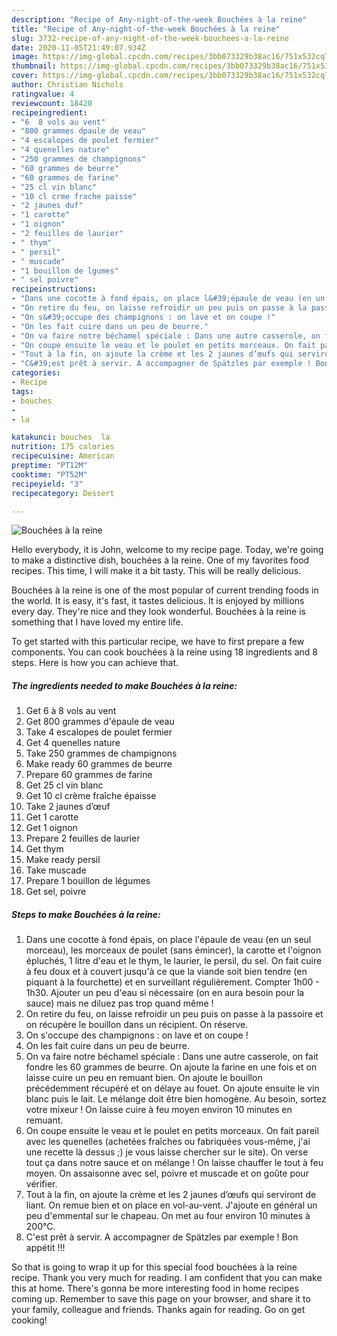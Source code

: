 ```yaml
---
description: "Recipe of Any-night-of-the-week Bouchées à la reine"
title: "Recipe of Any-night-of-the-week Bouchées à la reine"
slug: 3732-recipe-of-any-night-of-the-week-bouchees-a-la-reine
date: 2020-11-05T21:49:07.934Z
image: https://img-global.cpcdn.com/recipes/3bb073329b38ac16/751x532cq70/bouchees-a-la-reine-photo-principale-de-la-recette.jpg
thumbnail: https://img-global.cpcdn.com/recipes/3bb073329b38ac16/751x532cq70/bouchees-a-la-reine-photo-principale-de-la-recette.jpg
cover: https://img-global.cpcdn.com/recipes/3bb073329b38ac16/751x532cq70/bouchees-a-la-reine-photo-principale-de-la-recette.jpg
author: Christian Nichols
ratingvalue: 4
reviewcount: 18420
recipeingredient:
- "6  8 vols au vent"
- "800 grammes dpaule de veau"
- "4 escalopes de poulet fermier"
- "4 quenelles nature"
- "250 grammes de champignons"
- "60 grammes de beurre"
- "60 grammes de farine"
- "25 cl vin blanc"
- "10 cl crme frache paisse"
- "2 jaunes duf"
- "1 carotte"
- "1 oignon"
- "2 feuilles de laurier"
- " thym"
- " persil"
- " muscade"
- "1 bouillon de lgumes"
- " sel poivre"
recipeinstructions:
- "Dans une cocotte à fond épais, on place l&#39;épaule de veau (en un seul morceau), les morceaux de poulet (sans émincer), la carotte et l&#39;oignon épluchés, 1 litre d&#39;eau et le thym, le laurier, le persil, du sel. On fait cuire à feu doux et à couvert jusqu&#39;à ce que la viande soit bien tendre (en piquant à la fourchette) et en surveillant régulièrement. Compter 1h00 - 1h30. Ajouter un peu d&#39;eau si nécessaire (on en aura besoin pour la sauce) mais ne diluez pas trop quand même !"
- "On retire du feu, on laisse refroidir un peu puis on passe à la passoire et on récupère le bouillon dans un récipient. On réserve."
- "On s&#39;occupe des champignons : on lave et on coupe !"
- "On les fait cuire dans un peu de beurre."
- "On va faire notre béchamel spéciale : Dans une autre casserole, on fait fondre les 60 grammes de beurre. On ajoute la farine en une fois et on laisse cuire un peu en remuant bien. On ajoute le bouillon précédemment récupéré et on délaye au fouet. On ajoute ensuite le vin blanc puis le lait. Le mélange doit être bien homogène. Au besoin, sortez votre mixeur ! On laisse cuire à feu moyen environ 10 minutes en remuant."
- "On coupe ensuite le veau et le poulet en petits morceaux. On fait pareil avec les quenelles (achetées fraîches ou fabriquées vous-même, j&#39;ai une recette là dessus ;) je vous laisse chercher sur le site). On verse tout ça dans notre sauce et on mélange ! On laisse chauffer le tout à feu moyen. On assaisonne avec sel, poivre et muscade et on goûte pour vérifier."
- "Tout à la fin, on ajoute la crème et les 2 jaunes d’œufs qui serviront de liant. On remue bien et on place en vol-au-vent. J&#39;ajoute en général un peu d&#39;emmental sur le chapeau. On met au four environ 10 minutes à 200°C."
- "C&#39;est prêt à servir. A accompagner de Spätzles par exemple ! Bon appétit !!!"
categories:
- Recipe
tags:
- bouches
- 
- la

katakunci: bouches  la 
nutrition: 175 calories
recipecuisine: American
preptime: "PT12M"
cooktime: "PT52M"
recipeyield: "3"
recipecategory: Dessert

---
```



![Bouchées à la reine](https://img-global.cpcdn.com/recipes/3bb073329b38ac16/751x532cq70/bouchees-a-la-reine-photo-principale-de-la-recette.jpg)

Hello everybody, it is John, welcome to my recipe page. Today, we're going to make a distinctive dish, bouchées à la reine. One of my favorites food recipes. This time, I will make it a bit tasty. This will be really delicious.

Bouchées à la reine is one of the most popular of current trending foods in the world. It is easy, it's fast, it tastes delicious. It is enjoyed by millions every day. They're nice and they look wonderful. Bouchées à la reine is something that I have loved my entire life.




To get started with this particular recipe, we have to first prepare a few components. You can cook bouchées à la reine using 18 ingredients and 8 steps. Here is how you can achieve that.

<!--inarticleads1-->

##### The ingredients needed to make Bouchées à la reine:

1. Get 6 à 8 vols au vent
1. Get 800 grammes d&#39;épaule de veau
1. Take 4 escalopes de poulet fermier
1. Get 4 quenelles nature
1. Take 250 grammes de champignons
1. Make ready 60 grammes de beurre
1. Prepare 60 grammes de farine
1. Get 25 cl vin blanc
1. Get 10 cl crème fraîche épaisse
1. Take 2 jaunes d’œuf
1. Get 1 carotte
1. Get 1 oignon
1. Prepare 2 feuilles de laurier
1. Get  thym
1. Make ready  persil
1. Take  muscade
1. Prepare 1 bouillon de légumes
1. Get  sel, poivre




<!--inarticleads2-->

##### Steps to make Bouchées à la reine:

1. Dans une cocotte à fond épais, on place l&#39;épaule de veau (en un seul morceau), les morceaux de poulet (sans émincer), la carotte et l&#39;oignon épluchés, 1 litre d&#39;eau et le thym, le laurier, le persil, du sel. On fait cuire à feu doux et à couvert jusqu&#39;à ce que la viande soit bien tendre (en piquant à la fourchette) et en surveillant régulièrement. Compter 1h00 - 1h30. Ajouter un peu d&#39;eau si nécessaire (on en aura besoin pour la sauce) mais ne diluez pas trop quand même !
1. On retire du feu, on laisse refroidir un peu puis on passe à la passoire et on récupère le bouillon dans un récipient. On réserve.
1. On s&#39;occupe des champignons : on lave et on coupe !
1. On les fait cuire dans un peu de beurre.
1. On va faire notre béchamel spéciale : Dans une autre casserole, on fait fondre les 60 grammes de beurre. On ajoute la farine en une fois et on laisse cuire un peu en remuant bien. On ajoute le bouillon précédemment récupéré et on délaye au fouet. On ajoute ensuite le vin blanc puis le lait. Le mélange doit être bien homogène. Au besoin, sortez votre mixeur ! On laisse cuire à feu moyen environ 10 minutes en remuant.
1. On coupe ensuite le veau et le poulet en petits morceaux. On fait pareil avec les quenelles (achetées fraîches ou fabriquées vous-même, j&#39;ai une recette là dessus ;) je vous laisse chercher sur le site). On verse tout ça dans notre sauce et on mélange ! On laisse chauffer le tout à feu moyen. On assaisonne avec sel, poivre et muscade et on goûte pour vérifier.
1. Tout à la fin, on ajoute la crème et les 2 jaunes d’œufs qui serviront de liant. On remue bien et on place en vol-au-vent. J&#39;ajoute en général un peu d&#39;emmental sur le chapeau. On met au four environ 10 minutes à 200°C.
1. C&#39;est prêt à servir. A accompagner de Spätzles par exemple ! Bon appétit !!!




So that is going to wrap it up for this special food bouchées à la reine recipe. Thank you very much for reading. I am confident that you can make this at home. There's gonna be more interesting food in home recipes coming up. Remember to save this page on your browser, and share it to your family, colleague and friends. Thanks again for reading. Go on get cooking!
